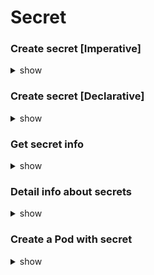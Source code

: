# Secret

### Create secret [Imperative]
<details><summary>show</summary>

```bash
kubectl create  <secret-name> generic --from-literal=<key>=<value>
                              --from-literal=<key2>=<value2>

kubectl create secret generic app-secret --from-literal=DB_HOST=sql01

kubectl create  <secret-name> generic --from-file=app_secret.properties

kubectl create secret generic app-secret --from-file=app_secret.properties
```
</details>

### Create secret [Declarative]
<details><summary>show</summary>

```bash
--- secret.yaml ---
apiVersion: v1
kind: Secret
metadata:
  name: app-secret
data:
  DB_HOST: c3FsMDE=  // echo -n sql01 | base64 
  DB_USER: cm9vdA==
--- end ---
  
kubectl create -f secret.yaml
```
</details>

### Get secret info
<details><summary>show</summary>

```bash
kubectl get secrets
```
</details>

### Detail info about secrets
<details><summary>show</summary>

```bash
kubectl describe secrets
```
</details>

### Create a Pod with secret
<details><summary>show</summary>

```bash
apiVersion: v1
kind: Pod
metadata:
  name: app-pod
  labels:
    type: webserver
spec:
  containers:
    - name: nginx-container
      image: nginx
      ports:
        - containerPort: 8080
      envFrom:
        - secretRef:
            name: app-secret
```

```bash
apiVersion: v1
kind: Pod
metadata:
  name: app-pod
  labels:
    type: webserver
spec:
  containers:
    - name: nginx-container
      image: nginx
      ports:
        - containerPort: 8080
      env:
        - name: DB_HOST
          valueFrom:
            secretKeyRef:
              name: app-secret
              key: DB_HOST
```
</details>
